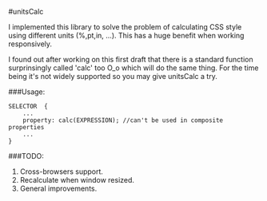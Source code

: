 #unitsCalc

I implemented this library to solve the problem of calculating CSS style using different units (%,pt,in, ...). This has a huge benefit when working responsively.

I found out after working on this first draft that there is a standard function surprinsingly called 'calc' too O_o which will do the same thing. For the time being it's not widely supported so you may give unitsCalc a try.

###Usage:
```
SELECTOR  {
    ...
    property: calc(EXPRESSION); //can't be used in composite properties
    ...
}
```

###TODO:
1. Cross-browsers support.
2. Recalculate when window resized.
3. General improvements.